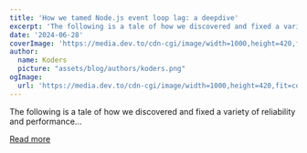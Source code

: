 ```yaml
---
title: 'How we tamed Node.js event loop lag: a deepdive'
excerpt: 'The following is a tale of how we discovered and fixed a variety of reliability and performance...'
date: '2024-06-28'
coverImage: 'https://media.dev.to/cdn-cgi/image/width=1000,height=420,fit=cover,gravity=auto,format=auto/https%3A%2F%2Fdev-to-uploads.s3.amazonaws.com%2Fuploads%2Farticles%2F1llih1dqeyieea4s0zis.jpg'
author:
  name: Koders
  picture: "assets/blog/authors/koders.png"
ogImage:
  url: 'https://media.dev.to/cdn-cgi/image/width=1000,height=420,fit=cover,gravity=auto,format=auto/https%3A%2F%2Fdev-to-uploads.s3.amazonaws.com%2Fuploads%2Farticles%2F1llih1dqeyieea4s0zis.jpg'
---
```


The following is a tale of how we discovered and fixed a variety of reliability and performance...

[Read more](https://dev.to/triggerdotdev/how-we-tamed-nodejs-event-loop-lag-a-deepdive-422k)
